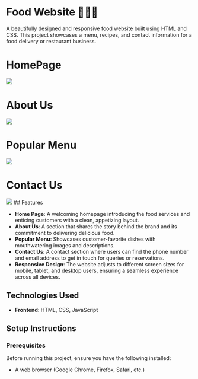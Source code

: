 # Food Website 🍔🍕🍜

A beautifully designed and responsive food website built using HTML and CSS. This project showcases a menu, recipes, and contact information for a food delivery or restaurant business.
# HomePage
<img src="https://i.postimg.cc/QMLwSM0B/Screenshot-2024-12-20-101408.png" style="max-width: 100%; height: auto;" />

# About Us
<img src="https://i.postimg.cc/3wVX2yB6/Screenshot-2024-12-20-103213.png" style="max-width: 100%; height: auto;" /> 

# Popular Menu
<img src="https://i.postimg.cc/ZRNrHTsq/Screenshot-2024-12-20-103303.png" style="max-width: 100%; height: auto;" />

# Contact Us
<img src="https://i.postimg.cc/kMxQtgt1/Screenshot-2024-12-20-103355.png" style="max-width: 100%; height: auto;" />
## Features

- **Home Page**: A welcoming homepage introducing the food services and enticing customers with a clean, appetizing layout.
- **About Us**: A section that shares the story behind the brand and its commitment to delivering delicious food.
- **Popular Menu**: Showcases customer-favorite dishes with mouthwatering images and descriptions.
- **Contact Us**: A contact section where users can find the phone number and email address to get in touch for queries or reservations.
- **Responsive Design**: The website adjusts to different screen sizes for mobile, tablet, and desktop users, ensuring a seamless experience across all devices.

## Technologies Used

- **Frontend**: HTML, CSS, JavaScript

## Setup Instructions

### Prerequisites

Before running this project, ensure you have the following installed:

- A web browser (Google Chrome, Firefox, Safari, etc.)
